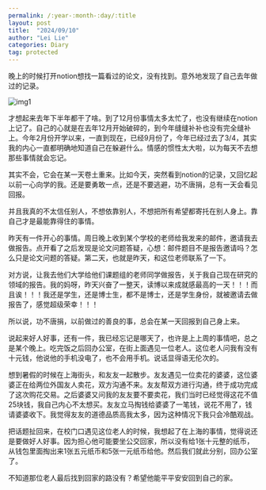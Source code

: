```yaml
---
permalink: /:year-:month-:day/:title
layout: post
title:  "2024/09/10"
author: "Lei Lie"
categories: Diary
tag: protected
---
```


晚上的时候打开notion想找一篇看过的论文，没有找到。意外地发现了自己去年做过的记录。

![img1](./../images/img-2024-09-10/1.webp)

才想起来去年下半年都干了啥。到了12月份事情太多太忙了，也没有继续在notion上记了。自己的心就是在去年12月开始破碎的，到今年缝缝补补也没有完全缝补上。今年2月份开学以来，一直到现在，已经9月份了，今年已经过去了3/4，其实我的内心一直都明确地知道自己在躲避什么。情感的惯性太大啦，以为每天不去想那些事情就会忘记。

其实不会，它会在某一天卷土重来。比如今天，突然看到notion的记录，又回忆起以前一心向学的我。还是要勇敢一点，还是不要逃避，功不唐捐，总有一天会看见回报。

并且我真的不太信任别人，不想依靠别人，不想把所有希望都寄托在别人身上。靠自己才是最能靠得住的事情。

昨天有一件开心的事情。周日晚上收到某个学校的老师给我发来的邮件，邀请我去做报告。点开看了之后发现是论文问题答疑，心想：邮件题目不是报告邀请吗？怎么只是论文问题的答疑。第二天，也就是昨天，和这位老师联系了一下。

对方说，让我去他们大学给他们课题组的老师同学做报告，关于我自己现在研究的领域的报告。我的妈呀，昨天兴奋了一整天，读博以来成就感最高的一天！！！而且诶！！！我还是学生，还是博士生，都不是博士，还是学生身份，就被邀请去做报告了，感觉超级荣幸！！！

所以说，功不唐捐，以前做过的善良的事，总会在某一天回报到自己身上来。

说起来好人好事，还有一件，我已经忘记是哪天了，也许是上上周的事情吧，总之是某个晚上。吃完饭之后回办公室，在街上面遇见一位老人。这位老人问我有没有十元钱，他说他的手机没电了，也不会用手机。说话显得语无伦次的。

想到暑假的时候在上海街头，和友友一起散步。友友遇见一位卖花的婆婆，这位婆婆正在给两位外国友人卖花，双方沟通不来。友友帮双方进行沟通，终于成功完成了这次购花交易。之后婆婆又问我的友友要不要卖花，我们当时已经觉得这花不值25块钱，我自己内心不太想买。友友立马掏钱给婆婆了一笔钱，说花不用了，钱请婆婆收下。我觉得友友的道德品质高我太多，因为这种情况下我只会冷酷观战。

把话题扯回来，在校门口遇见这位老人的时候，我想起了在上海的事情，觉得说还是要做好人好事。因为担心他可能要坐公交回家，所以没有给1张十元整的纸币， 从钱包里面掏出来1张五元纸币和5张一元纸币给他。然后我们就此分别，回办公室了。

不知道那位老人最后找到回家的路没有？希望他能平平安安回到自己的家。

